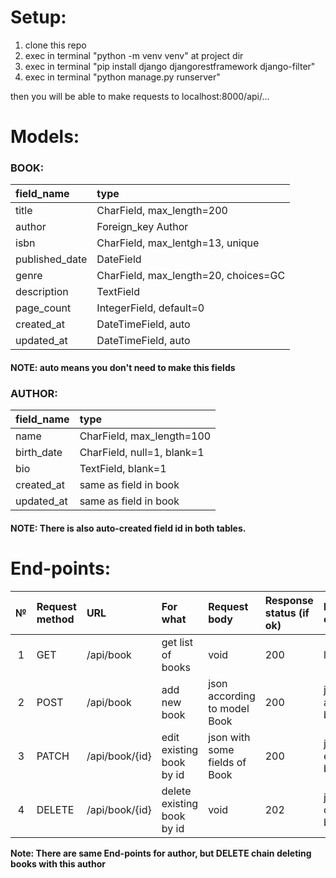 # Setup:  
1. clone this repo
2. exec in terminal "python -m venv venv" at project dir
3. exec in terminal "pip install django djangorestframework django-filter"
4. exec in terminal "python manage.py runserver"

then you will be able to make requests to localhost:8000/api/...
# Models:

### BOOK:
| field_name | type                      |
| :--------- | :---                      |
| title      | CharField, max_length=200 |
| author     | Foreign_key Author        |
| isbn       | CharField, max_lentgh=13, unique |
| published_date | DateField             |
| genre      | CharField, max_length=20, choices=GC |
| description | TextField                |
| page_count | IntegerField, default=0   |
| created_at | DateTimeField, auto       |
| updated_at | DateTimeField, auto       |
#### NOTE: auto means you don't need to make this fields 

### AUTHOR:
| field_name | type                       |
| :--------- | :------------------------- |
| name       | CharField, max_length=100  |
| birth_date | CharField, null=1, blank=1 |
| bio        | TextField, blank=1         |
| created_at | same as field in book      |
| updated_at | same as field in book      |

#### NOTE: There is also auto-created field id in both tables.

# End-points:

| №   | Request method | URL            | For what            | Request body | Response status (if ok) | Response content |
| :-: | :------------- | :------------- | :------------------ | :----------- | :---------------------- | :--------------- |
| 1   | GET            | /api/book      | get list of books   | void         | 200                     | list of json     |
| 2   | POST           | /api/book      | add new book        | json according to model Book | 200     | json with added book |
| 3   | PATCH          | /api/book/{id} | edit existing book by id | json with some fields of Book | 200    | json with edited book |
| 4   | DELETE         | /api/book/{id} | delete existing book by id | void  |  202                    | json with deleted book |

**Note: There are same End-points for author, but DELETE chain deleting books with this author**  

